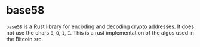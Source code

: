 # base58
`base58` is a Rust library for encoding and decoding crypto addresses. It does not use the chars `0`, `O`, `1`, `I`. This is a rust implementation of the algos used in the Bitcoin src.
